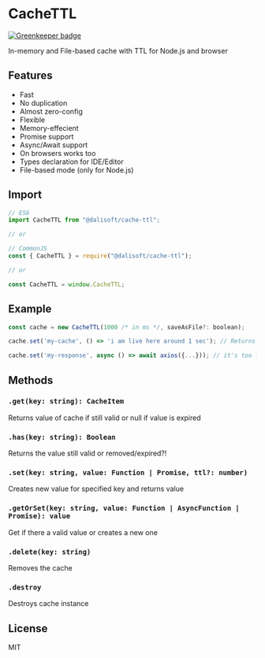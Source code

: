 # CacheTTL

[![Greenkeeper badge](https://badges.greenkeeper.io/dalisoft/cache-ttl.svg)](https://greenkeeper.io/)

In-memory and File-based cache with TTL for Node.js and browser

## Features

- Fast
- No duplication
- Almost zero-config
- Flexible
- Memory-effecient
- Promise support
- Async/Await support
- On browsers works too
- Types declaration for IDE/Editor
- File-based mode (only for Node.js)

## Import

```js
// ES6
import CacheTTL from "@dalisoft/cache-ttl";

// or

// CommonJS
const { CacheTTL } = require("@dalisoft/cache-ttl");

// or

const CacheTTL = window.CacheTTL;
```

## Example

```js
const cache = new CacheTTL(1000 /* in ms */, saveAsFile?: boolean);

cache.set('my-cache', () => 'i am live here around 1 sec'); // Returns String

cache.set('my-response', async () => await axios({...})); // it's too lives here around 1 sec, returns Promise
```

## Methods

### `.get(key: string): CacheItem`

Returns value of cache if still valid or null if value is expired

### `.has(key: string): Boolean`

Returns the value still valid or removed/expired?!

### `.set(key: string, value: Function | Promise, ttl?: number)`

Creates new value for specified key and returns value

### `.getOrSet(key: string, value: Function | AsyncFunction | Promise): value`

Get if there a valid value or creates a new one

### `.delete(key: string)`

Removes the cache

### `.destroy`

Destroys cache instance

## License

MIT
